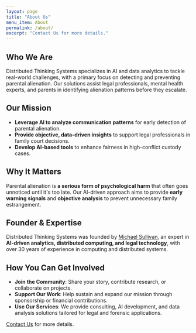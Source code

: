```yaml
---
layout: page
title: "About Us"
menu_item: About
permalink: /about/
excerpt: "Contact Us for more details."
---
```


## Who We Are  
Distributed Thinking Systems specializes in AI and data analytics to tackle real-world challenges, with a primary focus on detecting and preventing parental alienation. Our solutions assist legal professionals, mental health experts, and parents in identifying alienation patterns before they escalate.

## Our Mission  
- **Leverage AI to analyze communication patterns** for early detection of parental alienation.  
- **Provide objective, data-driven insights** to support legal professionals in family court decisions.  
- **Develop AI-based tools** to enhance fairness in high-conflict custody cases. 

## Why It Matters
Parental alienation is **a serious form of psychological harm** that often goes unnoticed until it's too late. Our AI-driven approach aims to provide **early warning signals** and **objective analysis** to prevent unnecessary family estrangement.

## Founder & Expertise
Distributed Thinking Systems was founded by [Michael Sullivan](/about/resume), an expert in **AI-driven analytics, distributed computing, and legal technology**, with over 30 years of experience in computing and distributed systems.

## How You Can Get Involved
- **Join the Community**: Share your story, contribute research, or collaborate on projects.
- **Support Our Work**: Help sustain and expand our mission through sponsorship or financial contributions.
- **Use Our Services**: We provide consulting, AI development, and data analysis solutions tailored for legal and forensic applications.

[Contact Us](/contact) for more details.

